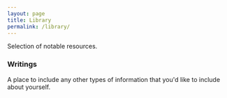 ```yaml
---
layout: page
title: Library
permalink: /library/
---
```


Selection of notable resources. 

### Writings

A place to include any other types of information that you'd like to include about yourself.


